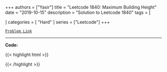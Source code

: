 
+++
authors = ["Yasir"]
title = "Leetcode 1840: Maximum Building Height"
date = "2019-10-15"
description = "Solution to Leetcode 1840"
tags = [
    
]
categories = [
    "Hard"
]
series = ["Leetcode"]
+++



[`Problem Link`](https://leetcode.com/problems/maximum-building-height/description/)

---

**Code:**

{{< highlight html >}}

{{< /highlight >}}

